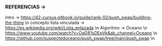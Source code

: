 ### REFERENCIAS ->
intro -> https://42-cursus.gitbook.io/guide/rank-02/push_swap/building-the-thing \n
concepto lista vinculada -> https://es.wikipedia.org/wiki/Lista_enlazada \n
Algoritmo -> Oceano \n
https://www.youtube.com/watch?v=OaG81sDEpVk&ab_channel=Oceano \n
https://github.com/suspectedoceano/push_swap/tree/main/push_swap \n
